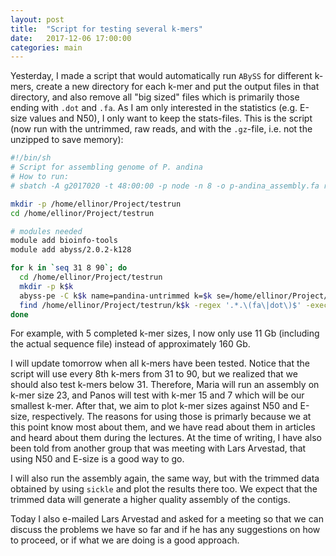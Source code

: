 ```yaml
---
layout: post
title:  "Script for testing several k-mers"
date:   2017-12-06 17:00:00
categories: main
---
```


Yesterday, I made a script that would automatically run `ABySS` for different k-mers, create a new directory for each k-mer and put the output files in that directory, and also remove all "big sized" files which is primarily those ending with `.dot` and `.fa`. As I am only interested in the statistics (e.g. E-size values and N50), I only want to keep the stats-files. This is the script (now run with the untrimmed, raw reads, and with the `.gz`-file, i.e. not the unzipped to save memory):

```bash
#!/bin/sh
# Script for assembling genome of P. andina
# How to run:
# sbatch -A g2017020 -t 48:00:00 -p node -n 8 -o p-andina_assembly.fa raw-multiple-kmers.sh

mkdir -p /home/ellinor/Project/testrun
cd /home/ellinor/Project/testrun

# modules needed
module add bioinfo-tools
module add abyss/2.0.2-k128

for k in `seq 31 8 90`; do
  cd /home/ellinor/Project/testrun
  mkdir -p k$k
  abyss-pe -C k$k name=pandina-untrimmed k=$k se=/home/ellinor/Project/SRR1817238.fastq.gz
  find /home/ellinor/Project/testrun/k$k -regex '.*.\(fa\|dot\)$' -exec readlink -f {} \; | xargs rm -f
done
```

For example, with 5 completed k-mer sizes, I now only use 11 Gb (including the actual sequence file) instead of approximately 160 Gb. 

I will update tomorrow when all k-mers have been tested. Notice that the script will use every 8th k-mers from 31 to 90, but we realized that we should also test k-mers below 31. Therefore, Maria will run an assembly on k-mer size 23, and Panos will test with k-mer 15 and 7 which will be our smallest k-mer. After that, we aim to plot k-mer sizes against N50 and E-size, respectively. The reasons for using those is primarly because we at this point know most about them, and we have read about them in articles and heard about them during the lectures. At the time of writing, I have also been told from another group that was meeting with Lars Arvestad, that using N50 and E-size is a good way to go.

I will also run the assembly again, the same way, but with the trimmed data obtained by using `sickle` and plot the results there too. We expect that the trimmed data will generate a higher quality assembly of the contigs. 

Today I also e-mailed Lars Arvestad and asked for a meeting so that we can discuss the problems we have so far and if he has any suggestions on how to proceed, or if what we are doing is a good approach. 


















